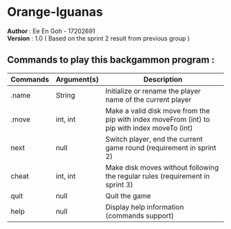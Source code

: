 # Orange-Iguanas
<b>Author</b>  : Ee En Goh - 17202691<br/>
<b>Version</b> : 1.0 ( Based on the sprint 2 result from previous group )

<h2>Commands to play this backgammon program :</h2>

Commands  | Argument(s) | Description
----------|-------------|----------------------------------------------------------------------------------------------
.name     | String      | Initialize or rename the player name of the current player
.move     | int, int    | Make a valid disk move from the pip with index moveFrom (int) to pip with index moveTo (int)
next      | null        | Switch player, end the current game round (requirement in sprint 2)
cheat     | int, int    | Make disk moves without following the regular rules (requirement in sprint 3)
quit      | null        | Quit the game
help      | null        | Display help information (commands support)

